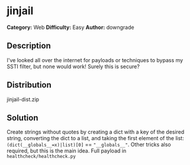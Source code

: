 # jinjail
**Category:** Web
**Difficulty:** Easy
**Author:** downgrade

## Description

I've looked all over the internet for payloads or techniques to bypass my SSTI filter, but none would work! Surely this is secure?

## Distribution

jinjail-dist.zip

## Solution

Create strings without quotes by creating a dict with a key of the desired string, converting the dict to a list, and taking the first element of the list: `(dict(__globals__=x)|list)[0]` == `"__globals__"`. Other tricks also required, but this is the main idea. Full payload in `healthcheck/healthcheck.py` 
